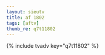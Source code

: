 ```yaml
--- 
layout: sieutv
title: af 1802
tags: [aftv]
thumb_re: q7t11802
---
```

{% include tvadv key="q7t11802" %} 
